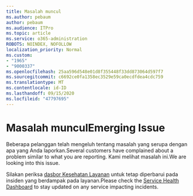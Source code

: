 ```yaml
---
title: Masalah muncul
ms.author: pebaum
author: pebaum
ms.audience: ITPro
ms.topic: article
ms.service: o365-administration
ROBOTS: NOINDEX, NOFOLLOW
localization_priority: Normal
ms.custom:
- "1965"
- "9000337"
ms.openlocfilehash: 25aa596d548e01d8f355448f33dd873064d597f7
ms.sourcegitcommit: c6692ce0fa1358ec3529e59ca0ecdfdea4cdc759
ms.translationtype: MT
ms.contentlocale: id-ID
ms.lasthandoff: 09/15/2020
ms.locfileid: "47797695"
---
```

# <a name="emerging-issue"></a><span data-ttu-id="5dccb-102">Masalah muncul</span><span class="sxs-lookup"><span data-stu-id="5dccb-102">Emerging Issue</span></span>

<span data-ttu-id="5dccb-103">Beberapa pelanggan telah mengeluh tentang masalah yang serupa dengan apa yang Anda laporkan.</span><span class="sxs-lookup"><span data-stu-id="5dccb-103">Several customers have complained about a problem similar to what you are reporting.</span></span> <span data-ttu-id="5dccb-104">Kami melihat masalah ini.</span><span class="sxs-lookup"><span data-stu-id="5dccb-104">We are looking into this issue.</span></span>

<span data-ttu-id="5dccb-105">Silakan periksa [dasbor Kesehatan Layanan](https://admin.microsoft.com/adminportal/home#/servicehealth) untuk tetap diperbarui pada insiden yang berdampak pada layanan.</span><span class="sxs-lookup"><span data-stu-id="5dccb-105">Please check the [Service Health Dashboard](https://admin.microsoft.com/adminportal/home#/servicehealth) to stay updated on any service impacting incidents.</span></span>